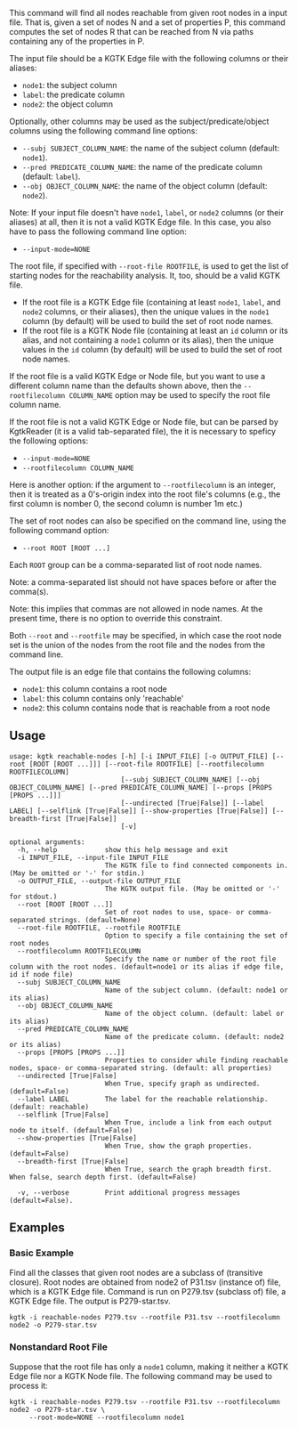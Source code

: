 This command will find all nodes reachable from given root nodes in a input file. That is, given a set of nodes N and a set of properties P, this command computes the set of nodes R that can be reached from N via paths containing any of the properties in P.

The input file should be a KGTK Edge file with the following columns or their aliases:

- `node1`: the subject column
- `label`: the predicate column
- `node2`: the object column

Optionally, other columns may be used as the subject/predicate/object columns using the following
command line options:

- `--subj SUBJECT_COLUMN_NAME`: the name of the subject column (default: `node1`).
- `--pred PREDICATE_COLUMN_NAME`: the name of the predicate column (default: `label`).
- `--obj OBJECT_COLUMN_NAME`: the name of the object column (default: `node2`).

Note: If your input file doesn't have `node1`, `label`, or `node2` columns (or their aliases) at all, then it is
not a valid KGTK Edge file.  In this case, you also have to pass the following command line option:

- `--input-mode=NONE`


The root file, if specified with `--root-file ROOTFILE`, is used to get the list of starting nodes for the reachability analysis.
It, too, should be a valid KGTK file.

- If the root file is a KGTK Edge file (containing at least `node1`, `label`, and `node2` columns, or their aliases),
  then the unique values in the `node1` column (by default) will be used to build the set of root node names.
- If the root file is a KGTK Node file (containing at least an `id` column or its alias,
  and not containing a `node1` column or its alias), then the unique values in the `id` column (by default) will be
  used to build the set of root node names.

If the root file is a valid KGTK Edge or Node file, but you want to use a different column name than the defaults
shown above, then the `--rootfilecolumn COLUMN_NAME` option may be used to specify the root file column
name.

If the root file is not a valid KGTK Edge or Node file, but can be parsed by KgtkReader (it is a
valid tab-separated file), the it is necessary to speficy the following options:

- `--input-mode=NONE`
- `--rootfilecolumn COLUMN_NAME`

Here is another option:  if the argument to `--rootfilecolumn` is an integer, then it is treated
as a 0's-origin index into the root file's columns (e.g., the first column is nomber 0, the second column is number 1m
etc.)

The set of root nodes can also be specified on the command line, using the following command option:
- `--root ROOT [ROOT ...]`

Each `ROOT` group can be a comma-separated list of root node names.

Note: a comma-separated list should not have spaces before or after the comma(s).

Note: this implies that commas are not allowed in node names.  At the present time, there is
no option to override this constraint.

Both `--root` and `--rootfile` may be specified, in which case the root node set is the union of
the nodes from the root file and the nodes from the command line.

The output file is an edge file that contains the following columns:

- `node1`: this column contains a root node
- `label`: this column contains only 'reachable'
- `node2`: this column contains node that is reachable from a root node

## Usage
```
usage: kgtk reachable-nodes [-h] [-i INPUT_FILE] [-o OUTPUT_FILE] [--root [ROOT [ROOT ...]]] [--root-file ROOTFILE] [--rootfilecolumn ROOTFILECOLUMN]
                            [--subj SUBJECT_COLUMN_NAME] [--obj OBJECT_COLUMN_NAME] [--pred PREDICATE_COLUMN_NAME] [--props [PROPS [PROPS ...]]]
                            [--undirected [True|False]] [--label LABEL] [--selflink [True|False]] [--show-properties [True|False]] [--breadth-first [True|False]]
                            [-v]

optional arguments:
  -h, --help            show this help message and exit
  -i INPUT_FILE, --input-file INPUT_FILE
                        The KGTK file to find connected components in. (May be omitted or '-' for stdin.)
  -o OUTPUT_FILE, --output-file OUTPUT_FILE
                        The KGTK output file. (May be omitted or '-' for stdout.)
  --root [ROOT [ROOT ...]]
                        Set of root nodes to use, space- or comma-separated strings. (default=None)
  --root-file ROOTFILE, --rootfile ROOTFILE
                        Option to specify a file containing the set of root nodes
  --rootfilecolumn ROOTFILECOLUMN
                        Specify the name or number of the root file column with the root nodes. (default=node1 or its alias if edge file, id if node file)
  --subj SUBJECT_COLUMN_NAME
                        Name of the subject column. (default: node1 or its alias)
  --obj OBJECT_COLUMN_NAME
                        Name of the object column. (default: label or its alias)
  --pred PREDICATE_COLUMN_NAME
                        Name of the predicate column. (default: node2 or its alias)
  --props [PROPS [PROPS ...]]
                        Properties to consider while finding reachable nodes, space- or comma-separated string. (default: all properties)
  --undirected [True|False]
                        When True, specify graph as undirected. (default=False)
  --label LABEL         The label for the reachable relationship. (default: reachable)
  --selflink [True|False]
                        When True, include a link from each output node to itself. (default=False)
  --show-properties [True|False]
                        When True, show the graph properties. (default=False)
  --breadth-first [True|False]
                        When True, search the graph breadth first. When false, search depth first. (default=False)

  -v, --verbose         Print additional progress messages (default=False).

```

## Examples

### Basic Example

Find all the classes that given root nodes are a subclass of (transitive closure).
Root nodes are obtained from node2 of P31.tsv (instance of) file, which is a KGTK Edge file.
Command is run on P279.tsv (subclass of) file, a KGTK Edge file.
The output is  P279-star.tsv. 

```
kgtk -i reachable-nodes P279.tsv --rootfile P31.tsv --rootfilecolumn node2 -o P279-star.tsv
```

### Nonstandard Root File

Suppose that the root file has only a `node1` column, making it neither a KGTK Edge file nor a KGTK Node file.
The following command may be used to process it:

```
kgtk -i reachable-nodes P279.tsv --rootfile P31.tsv --rootfilecolumn node2 -o P279-star.tsv \
     --root-mode=NONE --rootfilecolumn node1
```

